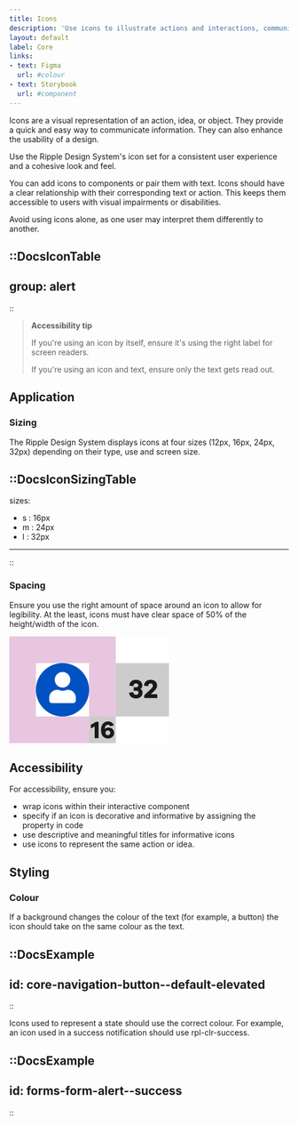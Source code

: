 ```yaml
---
title: Icons
description: 'Use icons to illustrate actions and interactions, communicate statuses, and draw attention to important information.'
layout: default
label: Core
links:
- text: Figma
  url: #colour
- text: Storybook
  url: #component
---
```


Icons are a visual representation of an action, idea, or object. They provide a quick and easy way to communicate information. They can also enhance the usability of a design.

Use the Ripple Design System's icon set for a consistent user experience and a cohesive look and feel.

You can add icons to components or pair them with text. Icons should have a clear relationship with their corresponding text or action. This keeps them accessible to users with visual impairments or disabilities.

Avoid using icons alone, as one user may interpret them differently to another.

::DocsIconTable
---
group: alert
---
::

> **Accessibility tip**
> 
> If you're using an icon by itself, ensure it's using the right label for screen readers.
> 
> If you're using an icon and text, ensure only the text gets read out.

## Application
### Sizing
The Ripple Design System displays icons at four sizes (12px, 16px, 24px, 32px) depending on their type, use and screen size.

::DocsIconSizingTable
---
sizes:
- s : 16px
- m : 24px
- l : 32px
---
::

### Spacing
Ensure you use the right amount of space around an icon to allow for legibility. At the least, icons must have clear space of 50% of the height/width of the icon.

![Visual of min space](/docs/public/assets/img/Icon-Clear-space.png)

## Accessibility
For accessibility, ensure you:
- wrap icons within their interactive component
- specify if an icon is decorative and informative by assigning the property in code
- use descriptive and meaningful titles for informative icons
- use icons to represent the same action or idea.

## Styling
### Colour
If a background changes the colour of the text (for example, a button) the icon should take on the same colour as the text.

::DocsExample
---
id: core-navigation-button--default-elevated
---
::

Icons used to represent a state should use the correct colour. For example, an icon used in a success notification should use rpl-clr-success.

::DocsExample
---
id: forms-form-alert--success
---
::
